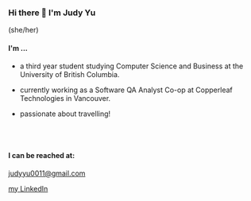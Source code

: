 ### Hi there 👋   I'm Judy Yu

<!--
**judyyu0011/judyyu0011** is a ✨ _special_ ✨ repository because its `README.md` (this file) appears on your GitHub profile.

Here are some ideas to get you started:

- 🔭 I’m currently working on ...
- 🌱 I’m currently learning ...
- 👯 I’m looking to collaborate on ...
- 🤔 I’m looking for help with ...
- 💬 Ask me about ...
- 📫 How to reach me: ...
- 😄 Pronouns: ...
- ⚡ Fun fact: ...
-->

(she/her)

#### I'm ...

- a third year student studying Computer Science and Business at the University of British Columbia.

- currently working as a Software QA Analyst Co-op at Copperleaf Technologies in Vancouver. 

- passionate about travelling!

<br/><br/>

#### I can be reached at:

judyyu0011@gmail.com

[my LinkedIn](https://www.linkedin.com/in/judyztyu/)

